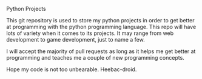 Python Projects

This git repository is used to store my python projects in order to get better at programming with the python programming language. This repo will have lots of variety when it comes to its projects. It may range from web development to game development, just to name a few.

I will accept the majority of pull requests as long as it helps me get better at programming and teaches me a couple of new programming concepts.

Hope my code is not too unbearable.
Heebac-droid.
